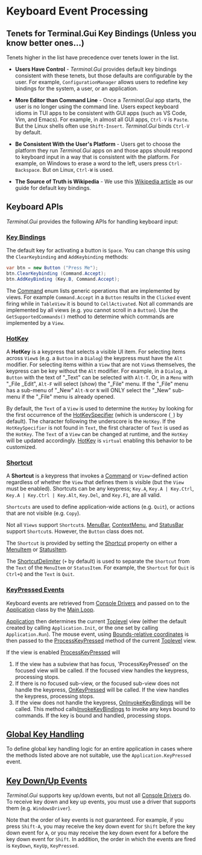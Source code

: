 # Keyboard Event Processing

## Tenets for Terminal.Gui Key Bindings (Unless you know better ones...)

Tenets higher in the list have precedence over tenets lower in the list.

* **Users Have Control** - *Terminal.Gui* provides default key bindings consistent with these tenets, but those defaults are configurable by the user. For example, `ConfigurationManager` allows users to redefine key bindings for the system, a user, or an application.

* **More Editor than Command Line** - Once a *Terminal.Gui* app starts, the user is no longer using the command line. Users expect keyboard idioms in TUI apps to be consistent with GUI apps (such as VS Code, Vim, and Emacs). For example, in almost all GUI apps, `Ctrl-V` is `Paste`. But the Linux shells often use `Shift-Insert`. *Terminal.Gui* binds `Ctrl-V` by default.

* **Be Consistent With the User's Platform** - Users get to choose the platform they run *Terminal.Gui* apps on and those apps should respond to keyboard input in a way that is consistent with the platform. For example, on Windows to erase a word to the left, users press `Ctrl-Backspace`. But on Linux, `Ctrl-W` is used.

* **The Source of Truth is Wikipedia** - We use this [Wikipedia article](https://en.wikipedia.org/wiki/Table_of_keyboard_shortcuts) as our guide for default key bindings.

## Keyboard APIs

*Terminal.Gui* provides the following APIs for handling keyboard input:

### **[Key Bindings](~/api/Terminal.Gui/Terminal.Gui.View.yml#Terminal_Gui_View_AddKeyBinding_Terminal_Gui_Key_Terminal_Gui_Command___)**

The default key for activating a button is `Space`. You can change this using the 
`ClearKeybinding` and `AddKeybinding` methods:

```csharp
var btn = new Button ("Press Me");
btn.ClearKeybinding (Command.Accept);
btn.AddKeyBinding (Key.B, Command.Accept);
```

The [Command](~/api/Terminal.Gui/Terminal.Gui.Command.yml) enum lists generic operations that are implemented by views. For example `Command.Accept` in a `Button` results in the `Clicked` event 
firing while in `TableView` it is bound to `CellActivated`. Not all commands
are implemented by all views (e.g. you cannot scroll in a `Button`). Use the `GetSupportedCommands()`
method to determine which commands are implemented by a `View`. 

### **[HotKey](~/api/Terminal.Gui/Terminal.Gui.View.yml#Terminal_Gui_View_HotKey)** 

A **HotKey** is a keypress that selects a visible UI item. For selecting items across `View`s (e.g. a `Button` in a `Dialog`) the keypress must have the `Alt` modifier. For selecting items within a `View` that are not `View`s themselves, the keypress can be key without the `Alt` modifier.  For example, in a `Dialog`, a `Button` with the text of "_Text" can be selected with `Alt-T`. Or, in a `Menu` with "_File _Edit", `Alt-F` will select (show) the "_File" menu. If the "_File" menu has a sub-menu of "_New" `Alt-N` or `N` will ONLY select the "_New" sub-menu if the "_File" menu is already opened.

By default, the `Text` of a `View` is used to determine the `HotKey` by looking for the first occurrence of the [HotKeySpecifier](~/api/Terminal.Gui/Terminal.Gui.View.yml#Terminal_Gui_View_HotKeySpecifier) (which is underscore (`_`) by default). The character following the underscore is the `HotKey`. If the `HotKeySpecifier` is not found in `Text`, the first character of `Text` is used as the `HotKey`. The `Text` of a `View` can be changed at runtime, and the `HotKey` will be updated accordingly. [HotKey](~/api/Terminal.Gui/Terminal.Gui.View.yml#Terminal_Gui_View_HotKey) is `virtual` enabling this behavior to be customized.

### **[Shortcut](~/api/Terminal.Gui/Terminal.Gui.MenuItem.yml#Terminal_Gui_MenuItem_Shortcut)** 

A **Shortcut** is a keypress that invokes a [Command](~/api/Terminal.Gui/Terminal.Gui.Command.yml) or `View`-defined action regardless of whether the `View` that defines them is visible (but the `View` must be enabled). Shortcuts can be any keypress; `Key.A`, `Key.A | Key.Ctrl`, `Key.A | Key.Ctrl | Key.Alt`, `Key.Del`, and `Key.F1`, are all valid. 

`Shortcuts` are used to define application-wide actions (e.g. `Quit`), or actions that are not visible (e.g. `Copy`).

Not all `Views` support `Shortcut`s. [MenuBar](~/api/Terminal.Gui/Terminal.Gui.MenuBar.yml), [ContextMenu](~/api/Terminal.Gui/Terminal.Gui.ContextMenu.yml), and [StatusBar](~/api/Terminal.Gui/Terminal.Gui.StatusBar.yml) support `Shortcut`s. However, the `Button` class does not. 

The `Shortcut` is provided by setting the [Shortcut](~/api/Terminal.Gui/Terminal.Gui.MenuItem.yml#Terminal_Gui_MenuItem_Shortcut) property on either a [MenuItem](~/api/Terminal.Gui/Terminal.Gui.MenuItem.yml) or [StatusItem](~/api/Terminal.Gui/Terminal.Gui.StatusItem.yml). 

The [ShortcutDelimiter](~/api/Terminal.Gui/Terminal.Gui.MenuBar.yml#Terminal_Gui_MenuBar_ShortcutDelimiter) (`+` by default) is used to separate the `Shortcut` from the `Text` of the `MenuItem` or `StatusItem`. For example, the `Shortcut` for `Quit` is `Ctrl+Q` and the `Text` is `Quit`. 

### **[KeyPressed Events](~/api/Terminal.Gui/Terminal.Gui.View.yml#Terminal_Gui_View_KeyPressed)**

Keyboard events are retrieved from [Console Drivers](drivers.md) and passed on 
to the [Application](~/api/Terminal.Gui/Terminal.Gui.Application.yml) class by the [Main Loop](mainloop.md). 

[Application](~/api/Terminal.Gui/Terminal.Gui.Application.yml) then determines the current [Toplevel](~/api/Terminal.Gui/Terminal.Gui.Toplevel.yml) view
(either the default created by calling `Application.Init`, or the one set by calling `Application.Run`). The mouse event, using [Bounds-relative coordinates](~/api/Terminal.Gui/Terminal.Gui.View.yml#Terminal_Gui_View_Bounds) is then passed to the [ProcessKeyPressed](~/api/Terminal.Gui/Terminal.Gui.View.yml#Terminal_Gui_View_ProcessKeyPressed_Terminal_Gui_KeyEventArgs_) method of the current [Toplevel](~/api/Terminal.Gui/Terminal.Gui.Toplevel.yml) view. 

If the view is enabled [ProcessKeyPressed](~/api/Terminal.Gui/Terminal.Gui.View.yml#Terminal_Gui_View_ProcessKeyPressed_Terminal_Gui_KeyEventArgs_) will 

1) If the view has a subview that has focus, 'ProcessKeyPressed' on the focused view will be called. If the focused view handles the keypress, processing stops.
2) If there is no focused sub-view, or the focused sub-view does not handle the keypress, [OnKeyPressed](~/api/Terminal.Gui/Terminal.Gui.View.yml#Terminal_Gui_View_OnKeyPressed_Terminal_Gui_KeyEventArgs_) will be called. If the view handles the keypress, processing stops.
3) If the view does not handle the keypress, [OnInvokeKeyBindings](~/api/Terminal.Gui/Terminal.Gui.View.yml#Terminal_Gui_View_OnInvokeKeyBindings_Terminal_Gui_KeyEventArgs_) will be called. This method calls[InvokeKeyBindings](~/api/Terminal.Gui/Terminal.Gui.View.yml#Terminal_Gui_View_InvokeKeyBindings_Terminal_Gui_KeyEventArgs_) to invoke any keys bound to commands. If the key is bound and handled, processing stops.


## **[Global Key Handling](~/api/Terminal.Gui/Terminal.Gui.Application.yml#Terminal_Gui_Application_KeyPressed)**

To define global key handling logic for an entire application in cases where the methods listed above are not suitable, use the `Application.KeyPressed` event. 


## **[Key Down/Up Events](~/api/Terminal.Gui/Terminal.Gui.View.yml#Terminal_Gui_View_KeyDown)**

*Terminal.Gui* supports key up/down events, but not all [Console Drivers](drivers.md) do. To receive key down and key up events, you must use a driver that supports them (e.g. `WindowsDriver`).

Note that the order of key events is not guaranteed. For example, if you press `Shift-A`, you may receive the key down event for `Shift` before the key down event for `A`, or you may receive the key down event for `A` before the key down event for `Shift`. In addition, the order in which the events are fired is `KeyDown`, `KeyUp`, `KeyPressed`.